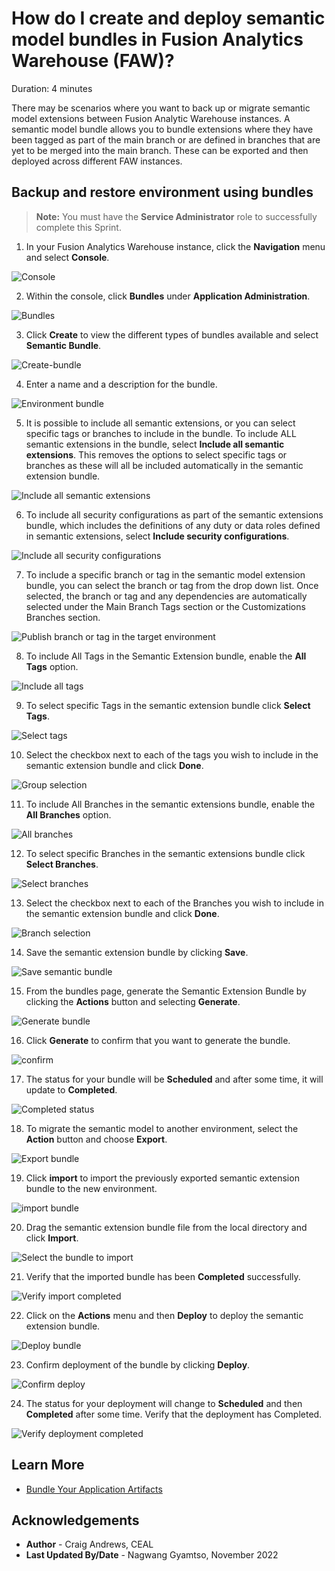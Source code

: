 # How do I create and deploy semantic model bundles in Fusion Analytics Warehouse (FAW)?
Duration: 4 minutes

There may be scenarios where you want to back up or migrate semantic model extensions between Fusion Analytic Warehouse instances.  A semantic model bundle allows you to bundle extensions where they have been tagged as part of the main branch or are defined in branches that are yet to be merged into the main branch.  These can be exported and then deployed across different FAW instances.

## Backup and restore environment using bundles

>**Note:** You must have the **Service Administrator** role to successfully complete this Sprint.

1. In your Fusion Analytics Warehouse instance, click the **Navigation** menu and select **Console**.

  ![Console](images/console.png)

2. Within the console, click **Bundles** under **Application Administration**.

  ![Bundles](images/bundles.png)

3. Click **Create** to view the different types of bundles available and select **Semantic Bundle**.

  ![Create-bundle](images/semanticbundle.png)

4. Enter a name and a description for the bundle.

  ![Environment bundle](images/enterbundledesc.png)

5. It is possible to include all semantic extensions, or you can select specific tags or branches to include in the bundle. To include ALL semantic extensions in the bundle, select **Include all semantic extensions**. This removes the options to select specific tags or branches as these will all be included automatically in the semantic extension bundle.

  ![Include all semantic extensions](images/includeallsemanticextensions.png)

6. To include all security configurations as part of the semantic extensions bundle, which includes the definitions of any duty or data roles defined in semantic extensions, select **Include security configurations**.

  ![Include all security configurations](images/includeallsecurityconfig.png)

7. To include a specific branch or tag in the semantic model extension bundle, you can select the branch or tag from the drop down list. Once selected, the branch or tag and any dependencies are automatically selected under the Main Branch Tags section or the Customizations Branches section.

  ![Publish branch or tag in the target environment](images/publishbranchortag.png)

8. To include All Tags in the Semantic Extension bundle, enable the **All Tags** option.

  ![Include all tags](images/includealltags.png)

9. To select specific Tags in the semantic extension bundle click **Select Tags**.

  ![Select tags](images/selecttags.png)

10. Select the checkbox next to each of the tags you wish to include in the semantic extension bundle and click **Done**.

  ![Group selection](images/tagselection.png)

11. To include All Branches in the semantic extensions bundle, enable the **All Branches** option.

  ![All branches](images/includeallbranches.png)

12. To select specific Branches in the semantic extensions bundle click **Select Branches**.

  ![Select branches](images/selectbranches.png)

13. Select the checkbox next to each of the Branches you wish to include in the semantic extension bundle and click **Done**.

  ![Branch selection](images/branchselection.png)

14. Save the semantic extension bundle by clicking **Save**.

  ![Save semantic bundle](images/savesemanticbundle.png)

15. From the bundles page, generate the Semantic Extension Bundle by clicking the **Actions** button and selecting **Generate**.

  ![Generate bundle](images/generatebundle.png)

16. Click **Generate** to confirm that you want to generate the bundle.

  ![confirm](images/generatebutton.png)

17. The status for your bundle will be **Scheduled** and after some time, it will update to **Completed**.

  ![Completed status](images/bundlecompleted.png)

18. To migrate the semantic model to another environment, select the **Action** button and choose **Export**.

  ![Export bundle](images/exportbundle.png)

19. Click **import** to import the previously exported semantic extension bundle to the new environment.

  ![import bundle](images/importbundle.png)

20. Drag the semantic extension bundle file from the local directory and click **Import**.

  ![Select the bundle to import](images/selectbundleimport.png)

21. Verify that the imported bundle has been **Completed** successfully.

  ![Verify import completed](images/verifycompletedimport.png)

22. Click on the **Actions** menu and then **Deploy** to deploy the semantic extension bundle.

  ![Deploy bundle](images/deploybundle.png)

23. Confirm deployment of the bundle by clicking **Deploy**.

  ![Confirm deploy](images/confirmdeploybundle.png)

24. The status for your deployment will change to **Scheduled** and then **Completed** after some time. Verify that the deployment has Completed.

  ![Verify deployment completed](images/verifybundlecompleted.png)

## Learn More
* [Bundle Your Application Artifacts](https://docs.oracle.com/en/cloud/saas/analytics/22r3/fawag/bundle-your-application-artifacts.html)

## Acknowledgements
* **Author** - Craig Andrews, CEAL
* **Last Updated By/Date** - Nagwang Gyamtso,  November 2022

